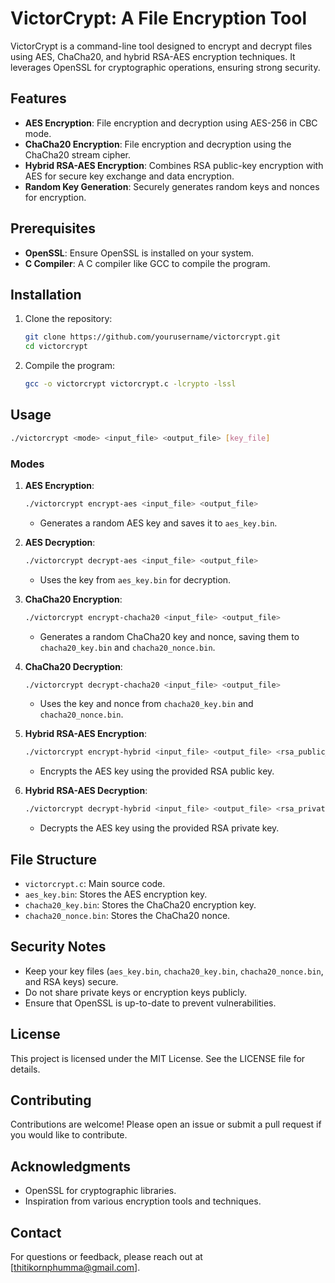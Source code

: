 # VictorCrypt: A File Encryption Tool

VictorCrypt is a command-line tool designed to encrypt and decrypt files using AES, ChaCha20, and hybrid RSA-AES encryption techniques. It leverages OpenSSL for cryptographic operations, ensuring strong security.

## Features

- **AES Encryption**: File encryption and decryption using AES-256 in CBC mode.
- **ChaCha20 Encryption**: File encryption and decryption using the ChaCha20 stream cipher.
- **Hybrid RSA-AES Encryption**: Combines RSA public-key encryption with AES for secure key exchange and data encryption.
- **Random Key Generation**: Securely generates random keys and nonces for encryption.

## Prerequisites

- **OpenSSL**: Ensure OpenSSL is installed on your system.
- **C Compiler**: A C compiler like GCC to compile the program.

## Installation

1. Clone the repository:
   ```bash
   git clone https://github.com/yourusername/victorcrypt.git
   cd victorcrypt
   ```

2. Compile the program:
   ```bash
   gcc -o victorcrypt victorcrypt.c -lcrypto -lssl
   ```

## Usage

```bash
./victorcrypt <mode> <input_file> <output_file> [key_file]
```

### Modes

1. **AES Encryption**:
   ```bash
   ./victorcrypt encrypt-aes <input_file> <output_file>
   ```
   - Generates a random AES key and saves it to `aes_key.bin`.

2. **AES Decryption**:
   ```bash
   ./victorcrypt decrypt-aes <input_file> <output_file>
   ```
   - Uses the key from `aes_key.bin` for decryption.

3. **ChaCha20 Encryption**:
   ```bash
   ./victorcrypt encrypt-chacha20 <input_file> <output_file>
   ```
   - Generates a random ChaCha20 key and nonce, saving them to `chacha20_key.bin` and `chacha20_nonce.bin`.

4. **ChaCha20 Decryption**:
   ```bash
   ./victorcrypt decrypt-chacha20 <input_file> <output_file>
   ```
   - Uses the key and nonce from `chacha20_key.bin` and `chacha20_nonce.bin`.

5. **Hybrid RSA-AES Encryption**:
   ```bash
   ./victorcrypt encrypt-hybrid <input_file> <output_file> <rsa_public_key>
   ```
   - Encrypts the AES key using the provided RSA public key.

6. **Hybrid RSA-AES Decryption**:
   ```bash
   ./victorcrypt decrypt-hybrid <input_file> <output_file> <rsa_private_key>
   ```
   - Decrypts the AES key using the provided RSA private key.

## File Structure

- `victorcrypt.c`: Main source code.
- `aes_key.bin`: Stores the AES encryption key.
- `chacha20_key.bin`: Stores the ChaCha20 encryption key.
- `chacha20_nonce.bin`: Stores the ChaCha20 nonce.

## Security Notes

- Keep your key files (`aes_key.bin`, `chacha20_key.bin`, `chacha20_nonce.bin`, and RSA keys) secure.
- Do not share private keys or encryption keys publicly.
- Ensure that OpenSSL is up-to-date to prevent vulnerabilities.

## License

This project is licensed under the MIT License. See the LICENSE file for details.

## Contributing

Contributions are welcome! Please open an issue or submit a pull request if you would like to contribute.

## Acknowledgments

- OpenSSL for cryptographic libraries.
- Inspiration from various encryption tools and techniques.

## Contact

For questions or feedback, please reach out at [thitikornphumma@gmail.com].

